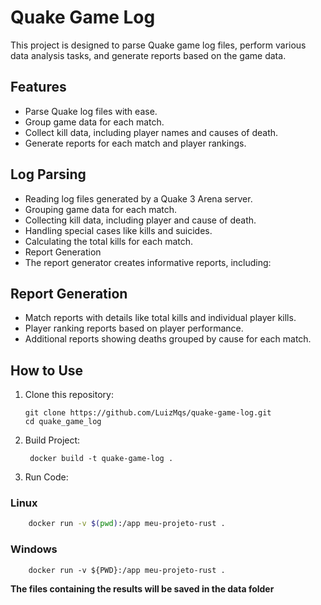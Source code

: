# Quake Game Log

This project is designed to parse Quake game log files, perform various data analysis tasks, and generate reports based on the game data.

## Features

- Parse Quake log files with ease.
- Group game data for each match.
- Collect kill data, including player names and causes of death.
- Generate reports for each match and player rankings.

## Log Parsing

- Reading log files generated by a Quake 3 Arena server.
- Grouping game data for each match.
- Collecting kill data, including player and cause of death.
- Handling special cases like <world> kills and suicides.
- Calculating the total kills for each match.
- Report Generation
- The report generator creates informative reports, including:

## Report Generation

- Match reports with details like total kills and individual player kills.
- Player ranking reports based on player performance.
- Additional reports showing deaths grouped by cause for each match.

## How to Use

1. Clone this repository:

   ```shell
   git clone https://github.com/LuizMqs/quake-game-log.git
   cd quake_game_log
   ```

2. Build Project:

   ```shell
    docker build -t quake-game-log .
   ```

3. Run Code:

### Linux

```bash
    docker run -v $(pwd):/app meu-projeto-rust .
```

### Windows

```shell
    docker run -v ${PWD}:/app meu-projeto-rust .
```

**The files containing the results will be saved in the data folder**
